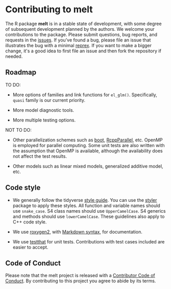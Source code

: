 # Contributing to melt 

The R package **melt** is in a stable state of development, with some degree of subsequent development planned by the authors. 
We welcome your contributions to the package. 
Please submit questions, bug reports, and requests in the [issues](https://github.com/markean/melt/issues).
If you’ve found a bug, please file an issue that illustrates the bug with a minimal [reprex](https://www.tidyverse.org/help/#reprex).
If you want to make a bigger change, it's a good idea to first file an issue and then fork the repository if needed.

## Roadmap
TO DO:

- More options of families and link functions for `el_glm()`. Specifically, `quasi` family is our current priority.

- More model diagnostic tools.

- More multiple testing options.

NOT TO DO:

- Other parallelization schemes such as [boot](https://cran.r-project.org/web/packages/boot/index.html), [RcppParallel](https://cran.r-project.org/web/packages/RcppParallel/index.html), etc. 
OpenMP is employed for parallel computing. Some unit tests are also written with the assumption that OpenMP is available, although the availability does not affect the test results. 

- Other models such as linear mixed models, generalized additive model, etc.


## Code style
- We generally follow the tidyverse [style guide](https://style.tidyverse.org). 
You can use the [styler](https://CRAN.R-project.org/package=styler) package to apply these styles. 
All function and variable names should use `snake_case`. 
S4 class names should use `UpperCamelCase`. 
S4 generics and methods should use `lowerCamelCase`. 
These guidelines also apply to C++ code style.

- We use [roxygen2](https://cran.r-project.org/package=roxygen2), 
with [Markdown syntax](https://cran.r-project.org/web/packages/roxygen2/vignettes/rd-formatting.html), 
for documentation.  

- We use [testthat](https://cran.r-project.org/package=testthat) for unit tests. 
Contributions with test cases included are easier to accept.  

## Code of Conduct
Please note that the melt project is released with a [Contributor Code of Conduct](CODE_OF_CONDUCT.md). 
By contributing to this project you agree to abide by its terms.
